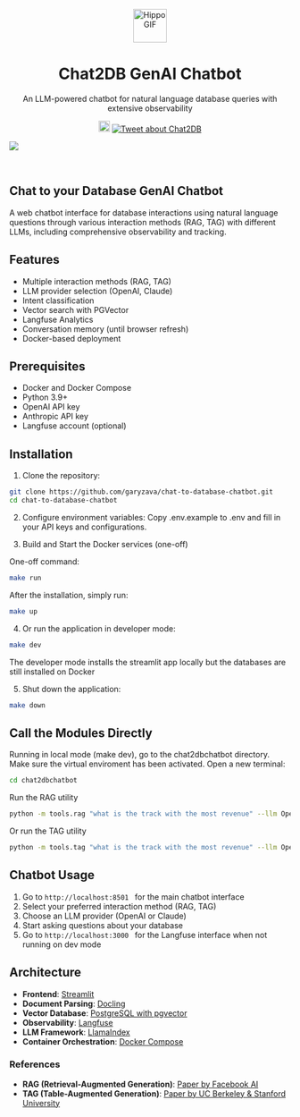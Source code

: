 <p align="center">
  <a href="https://github.com/garyzava/chat-to-database-chatbot">
    <img src="https://media.giphy.com/media/QDjpIL6oNCVZ4qzGs7/giphy.gif" alt="Hippo GIF" height="60"/>
  </a>
</p>
<h1 align="center">Chat2DB GenAI Chatbot</h1>
<p align="center">An LLM-powered chatbot for natural language database queries with extensive observability</p>

<p align="center">
	<a href="#"><img src="https://img.shields.io/badge/Chat2DB-Gen%20AI-8A2BE2" height="20"/></a>
<a href="https://twitter.com/intent/tweet?text=Chat%20to%20your%20Database.%20Chat2DB%20makes%20it%20easy%20to%20deploy%20an%20enterprise-ready%20solution%20using%20an%20LLM-Powered%20chatbot%20and%20explainability%20features.%20https://github.com/garyzava/chat-to-database-chatbot#%20%23opensource%20%23python%20%23genai%20%23llamaindex">
  <img src="https://img.shields.io/badge/tweet--blue?logo=x" alt="Tweet about Chat2DB" />
</a>
</p>

<p align="center">

![](chat2db.webp)

</p><br/>

## Chat to your Database GenAI Chatbot 

A web chatbot interface for database interactions using natural language questions through various interaction methods (RAG, TAG) with different LLMs, including comprehensive observability and tracking.

## Features

- Multiple interaction methods (RAG, TAG)
- LLM provider selection (OpenAI, Claude)
- Intent classification
- Vector search with PGVector
- Langfuse Analytics
- Conversation memory (until browser refresh)
- Docker-based deployment

## Prerequisites

- Docker and Docker Compose
- Python 3.9+
- OpenAI API key
- Anthropic API key
- Langfuse account (optional)

## Installation

1. Clone the repository:
```bash
git clone https://github.com/garyzava/chat-to-database-chatbot.git
cd chat-to-database-chatbot
```
2. Configure environment variables:
Copy .env.example to .env and fill in your API keys and configurations.

3. Build and Start the Docker services (one-off)

One-off command:
```bash
make run
```

After the installation, simply run:
```bash
make up
```

4. Or run the application in developer mode:
```bash
make dev
```

The developer mode installs the streamlit app locally but the databases are still installed on Docker

5. Shut down the application:
```bash
make down
```

## Call the Modules Directly
Running in local mode (make dev), go to the chat2dbchatbot directory. Make sure the virtual enviroment has been activated. Open a new terminal:
```bash
cd chat2dbchatbot
```
Run the RAG utility
```bash
python -m tools.rag "what is the track with the most revenue" --llm OpenAI --temperature 0.1
```
Or run the TAG utility
```bash
python -m tools.tag "what is the track with the most revenue" --llm OpenAI --temperature 0.1
```

## Chatbot Usage

1. Go to ```http://localhost:8501 ``` for the main chatbot interface
2. Select your preferred interaction method (RAG, TAG)
3. Choose an LLM provider (OpenAI or Claude)
4. Start asking questions about your database
5. Go to ```http://localhost:3000 ``` for the Langfuse interface when not running on dev mode

## Architecture

- **Frontend**: [Streamlit](https://docs.streamlit.io/)
- **Document Parsing**: [Docling](https://github.com/DS4SD/docling)
- **Vector Database**: [PostgreSQL with pgvector](https://github.com/pgvector/pgvector)
- **Observability**: [Langfuse](https://langfuse.com/docs)
- **LLM Framework**: [LlamaIndex](https://docs.llamaindex.ai/)
- **Container Orchestration**: [Docker Compose](https://docs.docker.com/compose/)

### References

- **RAG (Retrieval-Augmented Generation)**: [Paper by Facebook AI](https://arxiv.org/abs/2005.11401)
- **TAG (Table-Augmented Generation)**: [Paper by UC Berkeley & Stanford University](https://arxiv.org/pdf/2408.14717)